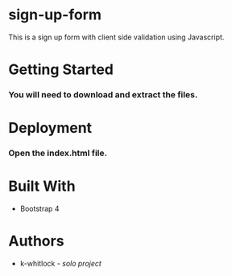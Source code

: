 # sign-up-form
This is a sign up form with client side validation using Javascript.
# Getting Started
### You will need to download and extract the files. 
# Deployment
### Open the index.html file.
# Built With 
- Bootstrap 4
# Authors
- k-whitlock -  *solo project*
